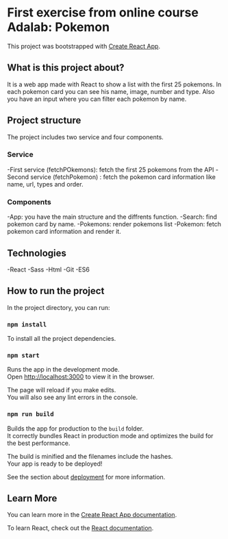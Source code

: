 # First exercise from online course Adalab: Pokemon

This project was bootstrapped with [Create React App](https://github.com/facebook/create-react-app).

## What is this project about?

It is a web app made with React to show a list with the first 25 pokemons. In each pokemon card you can see his name, image, number and type.
Also you have an input where you can filter each pokemon by name.

## Project structure

The project includes two service and four components.

### Service

-First service (fetchPOkemons): fetch the first 25 pokemons from the API
-Second service (fetchPokemon) : fetch the pokemon card information like name, url, types and order.

### Components

-App: you have the main structure and the diffrents function.
-Search: find pokemon card by name.
-Pokemons: render pokemons list
-Pokemon: fetch pokemon card information and render it.

## Technologies

-React
-Sass
-Html
-Git
-ES6

## How to run the project

In the project directory, you can run:

### `npm install`

To install all the project dependencies.

### `npm start`

Runs the app in the development mode.<br>
Open [http://localhost:3000](http://localhost:3000) to view it in the browser.

The page will reload if you make edits.<br>
You will also see any lint errors in the console.

### `npm run build`

Builds the app for production to the `build` folder.<br>
It correctly bundles React in production mode and optimizes the build for the best performance.

The build is minified and the filenames include the hashes.<br>
Your app is ready to be deployed!

See the section about [deployment](https://facebook.github.io/create-react-app/docs/deployment) for more information.

## Learn More

You can learn more in the [Create React App documentation](https://facebook.github.io/create-react-app/docs/getting-started).

To learn React, check out the [React documentation](https://reactjs.org/).
